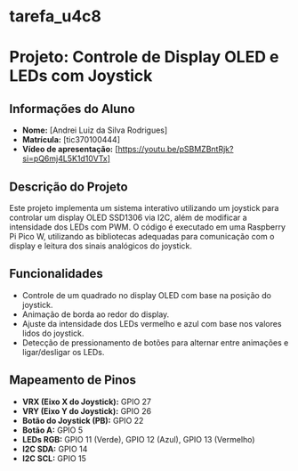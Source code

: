 # tarefa_u4c8
# Projeto: Controle de Display OLED e LEDs com Joystick

## Informações do Aluno
- **Nome:** [Andrei Luiz da Silva Rodrigues]
- **Matrícula:** [tic370100444]
- **Vídeo de apresentação:** [https://youtu.be/pSBMZBntRjk?si=pQ6mj4L5K1d10VTx]

## Descrição do Projeto
Este projeto implementa um sistema interativo utilizando um joystick para controlar um display OLED SSD1306 via I2C, além de modificar a intensidade dos LEDs com PWM. O código é executado em uma Raspberry Pi Pico W, utilizando as bibliotecas adequadas para comunicação com o display e leitura dos sinais analógicos do joystick.

## Funcionalidades
- Controle de um quadrado no display OLED com base na posição do joystick.
- Animação de borda ao redor do display.
- Ajuste da intensidade dos LEDs vermelho e azul com base nos valores lidos do joystick.
- Detecção de pressionamento de botões para alternar entre animações e ligar/desligar os LEDs.

## Mapeamento de Pinos
- **VRX (Eixo X do Joystick):** GPIO 27
- **VRY (Eixo Y do Joystick):** GPIO 26
- **Botão do Joystick (PB):** GPIO 22
- **Botão A:** GPIO 5
- **LEDs RGB:** GPIO 11 (Verde), GPIO 12 (Azul), GPIO 13 (Vermelho)
- **I2C SDA:** GPIO 14
- **I2C SCL:** GPIO 15
